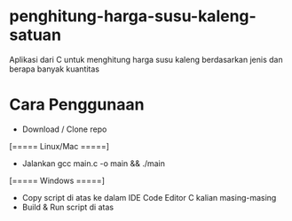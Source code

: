 # penghitung-harga-susu-kaleng-satuan
Aplikasi dari C untuk menghitung harga susu kaleng berdasarkan jenis dan berapa banyak kuantitas

# Cara Penggunaan
- Download / Clone repo

[===== Linux/Mac =====]
- Jalankan gcc main.c -o main && ./main

[===== Windows =====]
- Copy script di atas ke dalam IDE Code Editor C kalian masing-masing
- Build & Run script di atas
